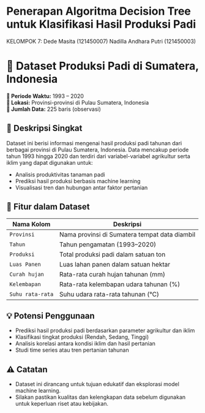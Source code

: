 # Penerapan Algoritma Decision Tree untuk Klasifikasi Hasil Produksi Padi

KELOMPOK 7:
Dede Masita (121450007)
Nadilla Andhara Putri (121450003)

# 🌾 Dataset Produksi Padi di Sumatera, Indonesia

**📅 Periode Waktu:** 1993 – 2020  
**📍 Lokasi:** Provinsi-provinsi di Pulau Sumatera, Indonesia  
**🔢 Jumlah Data:** 225 baris (observasi)

## 📄 Deskripsi Singkat

Dataset ini berisi informasi mengenai hasil produksi padi tahunan dari berbagai provinsi di Pulau Sumatera, Indonesia. Data mencakup periode tahun 1993 hingga 2020 dan terdiri dari variabel-variabel agrikultur serta iklim yang dapat digunakan untuk:

- Analisis produktivitas tanaman padi
- Prediksi hasil produksi berbasis machine learning
- Visualisasi tren dan hubungan antar faktor pertanian

## 📁 Fitur dalam Dataset

| Nama Kolom         | Deskripsi                                                                 |
|--------------------|---------------------------------------------------------------------------|
| `Provinsi`         | Nama provinsi di Sumatera tempat data diambil                             |
| `Tahun`            | Tahun pengamatan (1993–2020)                                               |
| `Produksi`         | Total produksi padi dalam satuan ton                                      |
| `Luas Panen`       | Luas lahan panen dalam satuan hektar                                      |
| `Curah hujan`      | Rata-rata curah hujan tahunan (mm)                                        |
| `Kelembapan`       | Rata-rata kelembapan udara tahunan (%)                                    |
| `Suhu rata-rata`   | Suhu udara rata-rata tahunan (°C)                                         |

## 💡 Potensi Penggunaan

- Prediksi hasil produksi padi berdasarkan parameter agrikultur dan iklim
- Klasifikasi tingkat produksi (Rendah, Sedang, Tinggi)
- Analisis korelasi antara kondisi iklim dan hasil pertanian
- Studi time series atau tren pertanian tahunan

## ⚠️ Catatan

- Dataset ini dirancang untuk tujuan edukatif dan eksplorasi model machine learning.
- Silakan pastikan kualitas dan kelengkapan data sebelum digunakan untuk keperluan riset atau kebijakan.

